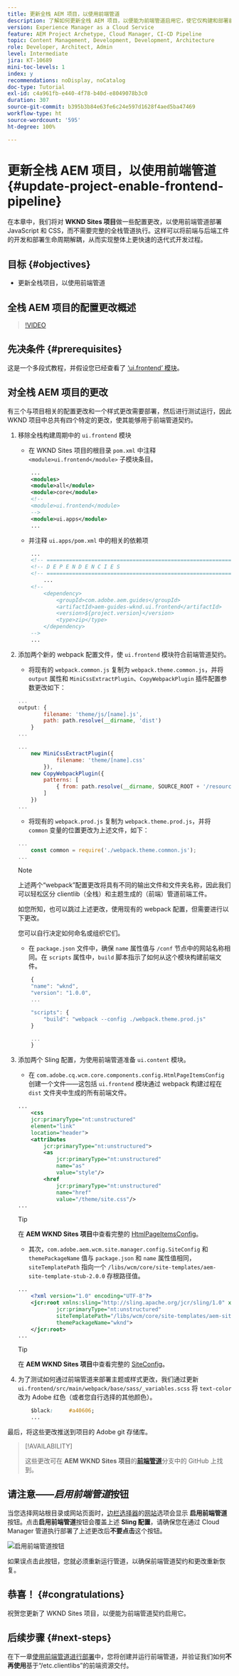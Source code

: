 ```yaml
---
title: 更新全栈 AEM 项目，以使用前端管道
description: 了解如何更新全栈 AEM 项目，以便能为前端管道启用它，使它仅构建和部署前端工件。
version: Experience Manager as a Cloud Service
feature: AEM Project Archetype, Cloud Manager, CI-CD Pipeline
topic: Content Management, Development, Development, Architecture
role: Developer, Architect, Admin
level: Intermediate
jira: KT-10689
mini-toc-levels: 1
index: y
recommendations: noDisplay, noCatalog
doc-type: Tutorial
exl-id: c4a961fb-e440-4f78-b40d-e8049078b3c0
duration: 307
source-git-commit: b395b3b84e63fe6c24e597d1628f4aed5ba47469
workflow-type: ht
source-wordcount: '595'
ht-degree: 100%

---
```


# 更新全栈 AEM 项目，以使用前端管道 {#update-project-enable-frontend-pipeline}

在本章中，我们将对 __WKND Sites 项目__&#x200B;做一些配置更改，以使用前端管道部署 JavaScript 和 CSS，而不需要完整的全栈管道执行。这样可以将前端与后端工件的开发和部署生命周期解耦，从而实现整体上更快速的迭代式开发过程。

## 目标 {#objectives}

* 更新全栈项目，以使用前端管道

## 全栈 AEM 项目的配置更改概述

>[!VIDEO](https://video.tv.adobe.com/v/3453619?quality=12&learn=on&captions=chi_hans)

## 先决条件 {#prerequisites}

这是一个多段式教程，并假设您已经查看了 [‘ui.frontend’ 模块](./review-uifrontend-module.md)。


## 对全栈 AEM 项目的更改

有三个与项目相关的配置更改和一个样式更改需要部署，然后进行测试运行，因此 WKND 项目中总共有四个特定的更改，使其能够用于前端管道契约。

1. 移除全栈构建周期中的 `ui.frontend` 模块

   * 在 WKND Sites 项目的根目录 `pom.xml` 中注释 `<module>ui.frontend</module>` 子模块条目。

   ```xml
       ...
       <modules>
       <module>all</module>
       <module>core</module>
       <!--
       <module>ui.frontend</module>
       -->                
       <module>ui.apps</module>
       ...
   ```

   * 并注释 `ui.apps/pom.xml` 中的相关的依赖项

   ```xml
       ...
       <!-- ====================================================================== -->
       <!-- D E P E N D E N C I E S                                                -->
       <!-- ====================================================================== -->
           ...
       <!--
           <dependency>
               <groupId>com.adobe.aem.guides</groupId>
               <artifactId>aem-guides-wknd.ui.frontend</artifactId>
               <version>${project.version}</version>
               <type>zip</type>
           </dependency>
       -->    
       ...
   ```

1. 添加两个新的 webpack 配置文件，使 `ui.frontend` 模块符合前端管道契约。

   * 将现有的 `webpack.common.js` 复制为 `webpack.theme.common.js`，并将 `output` 属性和 `MiniCssExtractPlugin`、`CopyWebpackPlugin` 插件配置参数更改如下：

   ```javascript
   ...
   output: {
           filename: 'theme/js/[name].js', 
           path: path.resolve(__dirname, 'dist')
       }
   ...
   
   ...
       new MiniCssExtractPlugin({
               filename: 'theme/[name].css'
           }),
       new CopyWebpackPlugin({
           patterns: [
               { from: path.resolve(__dirname, SOURCE_ROOT + '/resources'), to: './theme' }
           ]
       })
   ...
   ```

   * 将现有的 `webpack.prod.js` 复制为 `webpack.theme.prod.js`，并将 `common` 变量的位置更改为上述文件，如下：

   ```javascript
   ...
       const common = require('./webpack.theme.common.js');
   ...
   ```

   >[!NOTE]
   >
   >上述两个“webpack”配置更改将具有不同的输出文件和文件夹名称，因此我们可以轻松区分 clientlib（全栈）和主题生成的（前端）管道前端工件。
   >
   >如您所知，也可以跳过上述更改，使用现有的 webpack 配置，但需要进行以下更改。
   >
   >您可以自行决定如何命名或组织它们。


   * 在 `package.json` 文件中，确保 `name` 属性值与 `/conf` 节点中的网站名称相同。在 `scripts` 属性中，`build` 脚本指示了如何从这个模块构建前端文件。

   ```javascript
       {
       "name": "wknd",
       "version": "1.0.0",
       ...
   
       "scripts": {
           "build": "webpack --config ./webpack.theme.prod.js"
       }
   
       ...
       }
   ```

1. 添加两个 Sling 配置，为使用前端管道准备 `ui.content` 模块。

   * 在 `com.adobe.cq.wcm.core.components.config.HtmlPageItemsConfig` 创建一个文件——这包括 `ui.frontend` 模块通过 webpack 构建过程在 `dist` 文件夹中生成的所有前端文件。

   ```xml
   ...
       <css
       jcr:primaryType="nt:unstructured"
       element="link"
       location="header">
       <attributes
           jcr:primaryType="nt:unstructured">
           <as
               jcr:primaryType="nt:unstructured"
               name="as"
               value="style"/>
           <href
               jcr:primaryType="nt:unstructured"
               name="href"
               value="/theme/site.css"/>
   ...
   ```

   >[!TIP]
   >
   >    在 __AEM WKND Sites 项目__&#x200B;中查看完整的 [HtmlPageItemsConfig](https://github.com/adobe/aem-guides-wknd/blob/feature/frontend-pipeline/ui.content/src/main/content/jcr_root/conf/wknd/_sling_configs/com.adobe.cq.wcm.core.components.config.HtmlPageItemsConfig/.content.xml)。


   * 其次，`com.adobe.aem.wcm.site.manager.config.SiteConfig` 和 `themePackageName` 值与 `package.json` 和 `name` 属性值相同，`siteTemplatePath` 指向一个 `/libs/wcm/core/site-templates/aem-site-template-stub-2.0.0` 存根路径值。

   ```xml
   ...
       <?xml version="1.0" encoding="UTF-8"?>
       <jcr:root xmlns:sling="http://sling.apache.org/jcr/sling/1.0" xmlns:jcr="http://www.jcp.org/jcr/1.0" xmlns:nt="http://www.jcp.org/jcr/nt/1.0"
               jcr:primaryType="nt:unstructured"
               siteTemplatePath="/libs/wcm/core/site-templates/aem-site-template-stub-2.0.0"
               themePackageName="wknd">
       </jcr:root>
   ...
   ```

   >[!TIP]
   >
   >    在 __AEM WKND Sites 项目__&#x200B;中查看完整的 [SiteConfig](https://github.com/adobe/aem-guides-wknd/blob/feature/frontend-pipeline/ui.content/src/main/content/jcr_root/conf/wknd/_sling_configs/com.adobe.aem.wcm.site.manager.config.SiteConfig/.content.xml)。

1. 为了测试如何通过前端管道来部署主题或样式更改，我们通过更新 `ui.frontend/src/main/webpack/base/sass/_variables.scss` 将 `text-color` 改为 Adobe 红色（或者您自行选择的其他颜色）。

   ```css
       $black:     #a40606;
       ...
   ```

最后，将这些更改推送到项目的 Adobe git 存储库。


>[!AVAILABILITY]
>
> 这些更改可在 __AEM WKND Sites 项目__&#x200B;的&#x200B;[__前端管道__](https://github.com/adobe/aem-guides-wknd/tree/feature/frontend-pipeline)分支中的 GitHub 上找到。


## 请注意——_启用前端管道_&#x200B;按钮

当您选择网站根目录或网站页面时，[边栏选择器](https://experienceleague.adobe.com/docs/experience-manager-cloud-service/content/sites/authoring/getting-started/basic-handling.html?lang=zh-Hans)的[网站](https://experienceleague.adobe.com/docs/experience-manager-cloud-service/content/sites/authoring/getting-started/basic-handling.html?lang=zh-Hans)选项会显示 **启用前端管道**&#x200B;按钮。点击&#x200B;**启用前端管道**&#x200B;按钮会覆盖上述 **Sling 配置**，请确保您在通过 Cloud Manager 管道执行部署了上述更改后&#x200B;**不要点击**&#x200B;这个按钮。

![启用前端管道按钮](assets/enable-front-end-Pipeline-button.png)

如果误点击此按钮，您就必须重新运行管道，以确保前端管道契约和更改重新恢复。

## 恭喜！ {#congratulations}

祝贺您更新了 WKND Sites 项目，以便能为前端管道契约启用它。

## 后续步骤 {#next-steps}

在下一章[使用前端管道进行部署](create-frontend-pipeline.md)中，您将创建并运行前端管道，并验证我们如何&#x200B;__不再使用__&#x200B;基于“/etc.clientlibs”的前端资源交付。
